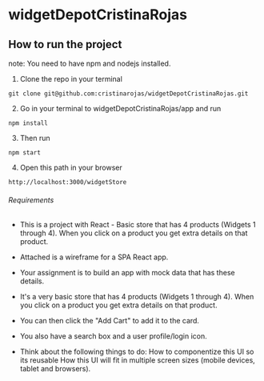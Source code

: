 # widgetDepotCristinaRojas

## How to run the project
note: You need to have npm and nodejs installed.

1. Clone the repo in your terminal

```
git clone git@github.com:cristinarojas/widgetDepotCristinaRojas.git
```

2. Go in your terminal to widgetDepotCristinaRojas/app and run

```
npm install
```

3. Then run

```
npm start
```
4. Open this path in your browser

```
http://localhost:3000/widgetStore
```

###### Requirements

- This is a project with React - Basic store that has 4 products (Widgets 1 through 4). When you click on a product you get extra details on that product.

- Attached is a wireframe for a SPA React app.

- Your assignment is to build an app with mock data that has these details.

- It's a very basic store that has 4 products (Widgets 1 through 4). When you click on a product you get extra details on that product.

- You can then click the "Add Cart" to add it to the card.

- You also have a search box and a user profile/login icon.

- Think about the following things to do:
 How to componentize this UI so its reusable
 How this UI will fit in multiple screen sizes (mobile devices, tablet and browsers).
